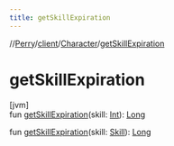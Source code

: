 ```yaml
---
title: getSkillExpiration
---
```

//[Perry](../../../index.html)/[client](../index.html)/[Character](index.html)/[getSkillExpiration](get-skill-expiration.html)



# getSkillExpiration



[jvm]\
fun [getSkillExpiration](get-skill-expiration.html)(skill: [Int](https://kotlinlang.org/api/latest/jvm/stdlib/kotlin/-int/index.html)): [Long](https://kotlinlang.org/api/latest/jvm/stdlib/kotlin/-long/index.html)

fun [getSkillExpiration](get-skill-expiration.html)(skill: [Skill](../-skill/index.html)): [Long](https://kotlinlang.org/api/latest/jvm/stdlib/kotlin/-long/index.html)




